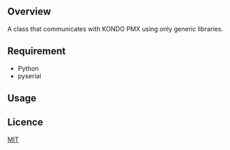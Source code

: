## Overview

A class that communicates with KONDO PMX using only generic libraries.

## Requirement

- Python
- pyserial

## Usage

## Licence

[MIT](https://github.com/kotabrog/ft_mini_ls/blob/main/LICENSE)
